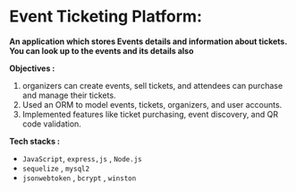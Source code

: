 # Event Ticketing Platform:
**An application which stores Events details and information about tickets. You can look up to the events and its details also**

**Objectives :** 
1. organizers can create events, sell tickets, and attendees can purchase and manage their tickets.
2. Used an ORM to model events, tickets, organizers, and user accounts.
3. Implemented features like ticket purchasing, event discovery, and QR code validation.


**Tech stacks :**

- `JavaScript`, `express,js` , `Node.js` 
- `sequelize` , `mysql2`
- `jsonwebtoken` , `bcrypt` , `winston` 
